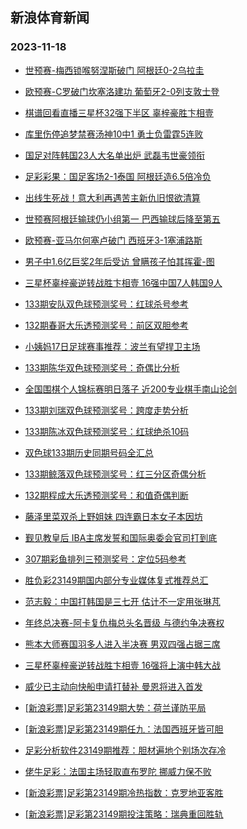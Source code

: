 ## 新浪体育新闻 
### 2023-11-18

+ [世预赛-梅西锁喉努涅斯破门 阿根廷0-2乌拉圭](https://sports.sina.com.cn/g/pl/2023-11-17/doc-imzuwuqt0567165.shtml)

+ [欧预赛-C罗破门坎塞洛建功 葡萄牙2-0列支敦士登](https://sports.sina.com.cn/g/pl/2023-11-17/doc-imzuwiyy6107285.shtml)

+ [棋谱回看直播三星杯32强下半区 辜梓豪胜卞相壹](https://sports.sina.com.cn/go/2023-11-17/doc-imzuwuqv7051697.shtml)

+ [库里伤停追梦禁赛汤神10中1 勇士负雷霆5连败](https://sports.sina.com.cn/basketball/nba/2023-11-17/doc-imzuwywt6958007.shtml)

+ [国足对阵韩国23人大名单出炉 武磊韦世豪领衔](https://sports.sina.com.cn/china/2023-11-17/doc-imzuxfet3618038.shtml)

+ [足彩彩果：国足客场2-1泰国 阿根廷造6.5倍冷负](https://sports.sina.com.cn/l/2023-11-17/doc-imzuwqhz3897086.shtml)

+ [出线生死战！意大利再遇苦主新仇旧恨欲清算](https://sports.sina.com.cn/l/2023-11-17/doc-imzuwqhw5982658.shtml)

+ [世预赛阿根廷输球仍小组第一 巴西输球后降至第五](https://sports.sina.com.cn/global/others/2023-11-17/doc-imzuwuqv7057470.shtml)

+ [欧预赛-亚马尔何塞卢破门 西班牙3-1塞浦路斯](https://sports.sina.com.cn/g/laliga/2023-11-17/doc-imzuwqhw5978048.shtml)

+ [男子中1.6亿巨奖2年后受访 曾瞒孩子怕其挥霍-图](https://sports.sina.com.cn/l/2023-11-17/doc-imzuwqhv0658675.shtml)

+ [三星杯辜梓豪逆转战胜卞相壹 16强中国7人韩国9人](https://sports.sina.com.cn/go/2023-11-17/doc-imzuxmnr3566304.shtml)

+ [133期安队双色球预测奖号：红球杀号参考](https://sports.sina.com.cn/l/2023-11-17/doc-imzuwywr0491336.shtml)

+ [132期春哥大乐透预测奖号：前区双胆参考](https://sports.sina.com.cn/l/2023-11-17/doc-imzuxfer6833756.shtml)

+ [小姨妈17日足球赛事推荐：波兰有望捍卫主场](https://sports.sina.com.cn/l/2023-11-17/doc-imzuxruk5539748.shtml)

+ [133期陈华双色球预测奖号：奇偶比分析](https://sports.sina.com.cn/l/2023-11-17/doc-imzuwyws5814938.shtml)

+ [全国围棋个人锦标赛明日落子 近200专业棋手南山论剑](https://sports.sina.com.cn/go/2023-11-17/doc-imzuxmnp6790822.shtml)

+ [133期刘瑞双色球预测奖号：跨度走势分析](https://sports.sina.com.cn/l/2023-11-17/doc-imzuwywt6958928.shtml)

+ [133期陈冰双色球预测奖号：红球绝杀10码](https://sports.sina.com.cn/l/2023-11-17/doc-imzuwywt6960056.shtml)

+ [双色球133期历史同期号码全汇总](https://sports.sina.com.cn/l/2023-11-17/doc-imzuwyws5815691.shtml)

+ [133期鲸落双色球预测奖号：红三分区奇偶分析](https://sports.sina.com.cn/l/2023-11-17/doc-imzuwywv3736266.shtml)

+ [132期程成大乐透预测奖号：和值奇偶判断](https://sports.sina.com.cn/l/2023-11-17/doc-imzuxfep0364876.shtml)

+ [藤泽里菜双杀上野姐妹 四连霸日本女子本因坊](https://sports.sina.com.cn/go/2023-11-17/doc-imzuwuqx3798543.shtml)

+ [觐见教皇后 IBA主席发誓和国际奥委会官司打到底](https://sports.sina.com.cn/others/boxing/2023-11-17/doc-imzuwiyy6098486.shtml)

+ [307期彩鱼排列三预测奖号：定位5码参考](https://sports.sina.com.cn/l/2023-11-17/doc-imzuxfet3614112.shtml)

+ [胜负彩23149期国内部分专业媒体复式推荐总汇](https://sports.sina.com.cn/l/2023-11-17/doc-imzuwuqv7052191.shtml)

+ [范志毅：中国打韩国是三七开 估计不一定用张琳芃](https://sports.sina.com.cn/china/2023-11-17/doc-imzuxmnp6777171.shtml)

+ [年终总决赛-阿卡复仇梅总头名晋级 与德约争决赛权](https://sports.sina.com.cn/tennis/atp/2023-11-17/doc-imzuyake5316368.shtml)

+ [熊本大师赛国羽多人进入半决赛 男双四强占据三席](https://sports.sina.com.cn/others/badmin/2023-11-17/doc-imzuxwaf0105222.shtml)

+ [三星杯辜梓豪逆转战胜卞相壹 16强将上演中韩大战](https://sports.sina.com.cn/go/2023-11-17/doc-imzuxmnr3566304.shtml)

+ [威少已主动向快船申请打替补 曼恩将进入首发](https://sports.sina.com.cn/basketball/nba/2023-11-18/doc-imzuyxps9527746.shtml)

+ [[新浪彩票]足彩第23149期大势：荷兰谨防平局](https://sports.sina.com.cn/l/2023-11-18/doc-imzuytfz2933089.shtml)

+ [[新浪彩票]足彩第23149期任九：法国西班牙皆可胆](https://sports.sina.com.cn/l/2023-11-18/doc-imzuytfx6156166.shtml)

+ [足彩分析软件23149期推荐：胆材遍地个别场次存冷](https://sports.sina.com.cn/l/2023-11-18/doc-imzuytfx6156999.shtml)

+ [佬牛足彩：法国主场轻取直布罗陀  挪威力保不败](https://sports.sina.com.cn/l/2023-11-18/doc-imzuyxpv6043134.shtml)

+ [[新浪彩票]足彩第23149期冷热指数：克罗地亚客胜](https://sports.sina.com.cn/l/2023-11-18/doc-imzuytfu9652721.shtml)

+ [[新浪彩票]足彩第23149期投注策略：瑞典重回胜轨](https://sports.sina.com.cn/l/2023-11-18/doc-imzuytfx6156406.shtml)

